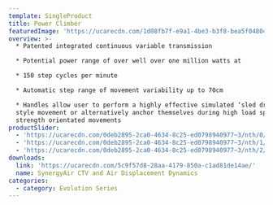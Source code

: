 ```yaml
---
template: SingleProduct
title: Power Climber
featuredImage: 'https://ucarecdn.com/1d08fb7f-e9a1-4be3-b3f8-bea5f04804d4/'
overview: >-
  * Patented integrated continuous variable transmission

  * Potential power range of over well over one million watts at

  * 150 step cycles per minute

  * Automatic step range of movement variability up to 70cm

  * Handles allow user to perform a highly effective simulated ‘sled drive’
  style movement or alternatively anchor themselves during high load sprints and
  strength orientated movements
productSlider:
  - 'https://ucarecdn.com/0deb2895-2ca0-4634-8c25-ed0798940977~3/nth/0/'
  - 'https://ucarecdn.com/0deb2895-2ca0-4634-8c25-ed0798940977~3/nth/1/'
  - 'https://ucarecdn.com/0deb2895-2ca0-4634-8c25-ed0798940977~3/nth/2/'
downloads:
  link: 'https://ucarecdn.com/5c9f57d8-28aa-4179-850a-c1ad81de14ae/'
  name: SynergyAir CTV and Air Displacement Dynamics
categories:
  - category: Evolution Series
---
```


